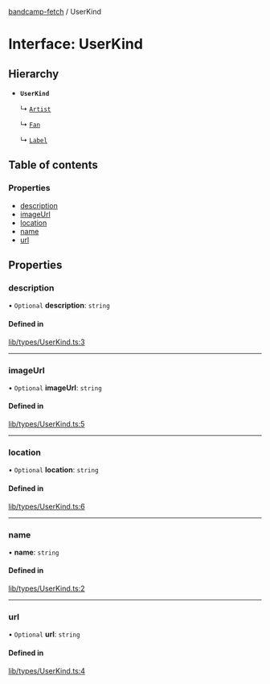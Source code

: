 [bandcamp-fetch](../README.md) / UserKind

# Interface: UserKind

## Hierarchy

- **`UserKind`**

  ↳ [`Artist`](Artist.md)

  ↳ [`Fan`](Fan.md)

  ↳ [`Label`](Label.md)

## Table of contents

### Properties

- [description](UserKind.md#description)
- [imageUrl](UserKind.md#imageurl)
- [location](UserKind.md#location)
- [name](UserKind.md#name)
- [url](UserKind.md#url)

## Properties

### description

• `Optional` **description**: `string`

#### Defined in

[lib/types/UserKind.ts:3](https://github.com/patrickkfkan/bandcamp-fetch/blob/19ec315/src/lib/types/UserKind.ts#L3)

___

### imageUrl

• `Optional` **imageUrl**: `string`

#### Defined in

[lib/types/UserKind.ts:5](https://github.com/patrickkfkan/bandcamp-fetch/blob/19ec315/src/lib/types/UserKind.ts#L5)

___

### location

• `Optional` **location**: `string`

#### Defined in

[lib/types/UserKind.ts:6](https://github.com/patrickkfkan/bandcamp-fetch/blob/19ec315/src/lib/types/UserKind.ts#L6)

___

### name

• **name**: `string`

#### Defined in

[lib/types/UserKind.ts:2](https://github.com/patrickkfkan/bandcamp-fetch/blob/19ec315/src/lib/types/UserKind.ts#L2)

___

### url

• `Optional` **url**: `string`

#### Defined in

[lib/types/UserKind.ts:4](https://github.com/patrickkfkan/bandcamp-fetch/blob/19ec315/src/lib/types/UserKind.ts#L4)
